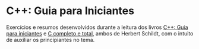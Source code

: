 # C++: Guia para Iniciantes

Exercícios e resumos desenvolvidos durante a leitura dos livros [C++: Guia para iniciantes][Amazon - Livro C++: Guia para iniciantes] e [C completo e total][Amazon - C completo e total], ambos de Herbert Schildt, com o intuito de auxiliar os principiantes no tema.

   [Amazon - Livro C++: Guia para iniciantes]: https://www.amazon.com.br/C-Guia-Iniciantes-Herbert-Schildt/dp/8573932279
   [Amazon - C completo e total]: https://www.amazon.com.br/C-completo-total-Herbert-Schildt/dp/8534605955
